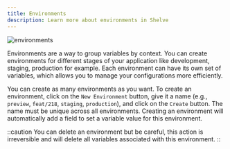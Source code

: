 ```yaml
---
title: Environments
description: Learn more about environments in Shelve
---
```


![environments](/docs/environments.png)

Environments are a way to group variables by context. You can create environments for different stages of your application like development, staging, production for example. Each environment can have its own set of variables, which allows you to manage your configurations more efficiently.

You can create as many environments as you want. To create an environment, click on the `New Environment` button, give it a name (e.g., `preview`, `feat/218`, `staging`, `production`), and click on the `Create` button. The name must be unique across all environments. Creating an environment will automatically add a field to set a variable value for this environment.

::caution
You can delete an environment but be careful, this action is irreversible and will delete all variables associated with this environment.
::
